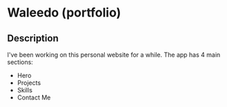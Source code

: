 # Waleedo (portfolio)

## Description

I've been working on this personal website for a while.
The app has 4 main sections:

- Hero
- Projects
- Skills
- Contact Me
